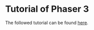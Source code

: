 # Tutorial of Phaser 3

The followed tutorial can be found [here](https://phaser.io/tutorials/making-your-first-phaser-3-game/index).
